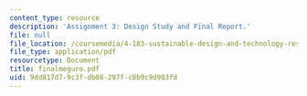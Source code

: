 ```yaml
---
content_type: resource
description: 'Assignment 3: Design Study and Final Report.'
file: null
file_location: /coursemedia/4-183-sustainable-design-and-technology-research-workshop-spring-2004/9dd817d79c3fdb08297fc8b9c9d903fd_finalmeguro.pdf
file_type: application/pdf
resourcetype: Document
title: finalmeguro.pdf
uid: 9dd817d7-9c3f-db08-297f-c8b9c9d903fd
---
```

